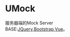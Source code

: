 # UMock
服务器端的Mock Server  
BASE:[JQuery](http://jquery.com/),[Bootstrap](http://v3.bootcss.com/),[Vue](http://cn.vuejs.org/)。

